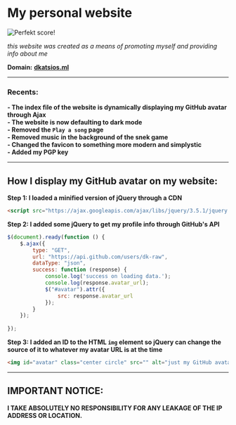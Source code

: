 # My personal website

![Perfekt score!](https://user-images.githubusercontent.com/68110106/112374070-5585cc80-8cea-11eb-90e0-673b02090266.png)

_this website was created as a means of promoting myself and providing info about me_

**Domain:** [**dkatsios.ml**](https://dkatsios.ml)

<hr/>

### Recents:
**- The index file of the website is dynamically displaying my GitHub avatar through Ajax** <br/>
**- The website is now defaulting to dark mode** <br/>
**- Removed the `Play a song` page** <br/>
**- Removed music in the background of the snek game** <br/>
**- Changed the favicon to something more modern and simplystic** <br />
**- Added my PGP key** <br />

<hr/>

## How I display my GitHub avatar on my website:
**Step 1: I loaded a minified version of jQuery through a CDN**

```HTML
<script src="https://ajax.googleapis.com/ajax/libs/jquery/3.5.1/jquery.min.js"></script>
```

**Step 2: I added some jQuery to get my profile info through GitHub's API**

```JavaScript
$(document).ready(function () {
    $.ajax({
        type: "GET",
        url: "https://api.github.com/users/dk-raw",
        dataType: "json",
        success: function (response) {
            console.log('success on loading data.');
            console.log(response.avatar_url);
            $("#avatar").attr({
                src: response.avatar_url
            });
        }
    });
   
});
```

**Step 3: I added an ID to the HTML `img` element so jQuery can change the source of it to whatever my avatar URL is at the time**

```HTML
<img id="avatar" class="center circle" src="" alt="just my GitHub avatar">
```

____
## IMPORTANT NOTICE:
**I TAKE ABSOLUTELY NO RESPONSIBILITY FOR ANY LEAKAGE OF THE IP ADDRESS OR LOCATION.**
